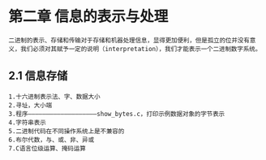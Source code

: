 # 第二章 信息的表示与处理

`
二进制的表示、存储和传输对于存储和机器处理信息，显得更加便利，但是孤立的位并没有意义，我们必须对其赋予一定的说明（interpretation），我们才能表示一个二进制数字系统。
`

## 2.1 信息存储

    1.十六进制表示法、字、数据大小
    2.寻址，大小端
    3.程序———————————————————show_bytes.c，打印示例数据对象的字节表示
    4.字符串表示
    5.二进制代码在不同操作系统上是不兼容的
    6.布尔代数，与、或、非、异或
    7.C语言位级运算、掩码运算
